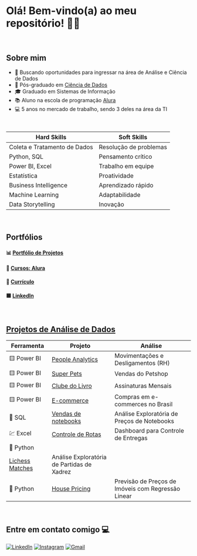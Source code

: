 <h1>Olá! Bem-vindo(a) ao meu repositório! 🧑‍💻</h1>

<br>

## Sobre mim

- 🔭 Buscando oportunidades para ingressar na área de Análise e Ciência de Dados
- 🧮 Pós-graduado em [Ciência de Dados](https://github.com/paulo-emilio/Pos-Graduacao-Data-Science)
- 🎓 Graduado em Sistemas de Informação
- 📚 Aluno na escola de programação [Alura](https://cursos.alura.com.br/vitrinedev/paulo-emilio)
- 💻 5 anos no mercado de trabalho, sendo 3 deles na área da TI

<br>

| **Hard Skills**                              | **Soft Skills**              |
|----------------------------------------------|------------------------------|
| Coleta e Tratamento de Dados                 | Resolução de problemas       |
| Python, SQL                                  | Pensamento crítico           |
| Power BI, Excel                              | Trabalho em equipe           |
| Estatística                                  | Proatividade                 |
| Business Intelligence                        | Aprendizado rápido           |
| Machine Learning                             | Adaptabilidade               |
| Data Storytelling                            | Inovação                     |

<br>

## Portfólios

#### 📊 [Portfólio de Projetos](https://paulo-emilio.github.io/)
#### 📘 [Cursos: Alura](https://cursos.alura.com.br/vitrinedev/paulo-emilio)
#### 📄 [Currículo](Curriculo-Paulo-Emilio-Oliveira.pdf)
#### 🟦 [LinkedIn](https://www.linkedin.com/in/paulo-emilio/)

<br>

## [Projetos de Análise de Dados](https://github.com/paulo-emilio/Portfolio)

| **Ferramenta** | **Projeto** | **Análise** |
|----------------|-------------|---------------|
| 🟨 Power BI    | [People Analytics](https://github.com/paulo-emilio/Power-BI-projects/tree/main/People-Analytics) | Movimentações e Desligamentos (RH) |
| 🟨 Power BI    | [Super Pets](https://github.com/paulo-emilio/Power-BI-projects/tree/main/Super-Pets) | Vendas do Petshop |
| 🟨 Power BI    | [Clube do Livro](https://github.com/paulo-emilio/Power-BI-projects/tree/main/Clube-do-Livro) | Assinaturas Mensais |
| 🟨 Power BI    | [E-commerce](https://github.com/paulo-emilio/Power-BI-projects/tree/main/E-commerce) | Compras em e-commerces no Brasil |
| 🎲 SQL         | [Vendas de notebooks](https://github.com/paulo-emilio/SQL-projects/tree/main/Vendas-de-notebooks) | Análise Exploratória de Preços de Notebooks |
| 💹 Excel       | [Controle de Rotas](https://github.com/paulo-emilio/Excel-Sheets-projects/tree/main/Controle_de_Rotas-Excel) | Dashboard para Controle de Entregas |
| 🐍 Python      |
 [Lichess Matches](https://github.com/paulo-emilio/Lichess-Matches) | Análise Exploratória de Partidas de Xadrez |
| 🐍 Python      | [House Pricing](https://github.com/paulo-emilio/House-Pricing) | Previsão de Preços de Imóveis com Regressão Linear |

<br>

## Entre em contato comigo 💻

[<img alt="LinkedIn" src="https://img.shields.io/badge/linkedin%20-%230077B5.svg?&style=for-the-badge&logo=linkedin&logoColor=white"/>](https://www.linkedin.com/in/paulo-emilio/)
[<img alt="Instagram" src="https://img.shields.io/badge/instagram%20-%23E4405F.svg?&style=for-the-badge&logo=Instagram&logoColor=white"/>](https://www.instagram.com/pauloemilio__/)
[<img alt="Gmail" src="https://img.shields.io/badge/Gmail-D14836?style=for-the-badge&logo=gmail&logoColor=white" />](mailto:pauloemilio.ds@gmail.com)






<!-- 

- 📂 **Projetos Acadêmicos Diversificados:**
  - [Projetos-Diversificados](https://github.com/paulo-emilio/Projetos-Academicos-Diversificados)

![paulo-emilio's Stats](https://github-readme-stats.vercel.app/api?username=paulo-emilio&theme=chartreuse-dark&show_icons=true&hide_border=true&count_private=true)
![paulo-emilio's Streak](https://github-readme-streak-stats.herokuapp.com/?user=paulo-emilio&theme=chartreuse-dark&hide_border=true)
![paulo-emilio's Top Languages](https://github-readme-stats.vercel.app/api/top-langs/?username=paulo-emilio&theme=chartreuse-dark&show_icons=true&hide_border=true&layout=compact)

-->
